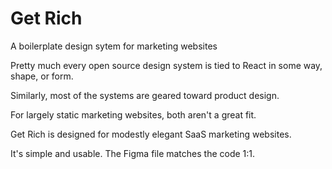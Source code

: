 # Get Rich
A boilerplate design sytem for marketing websites

Pretty much every open source design system is tied to React in some way, shape, or form.

Similarly, most of the systems are geared toward product design.

For largely static marketing websites, both aren't a great fit.

Get Rich is designed for modestly elegant SaaS marketing websites.

It's simple and usable. The Figma file matches the code 1:1.
